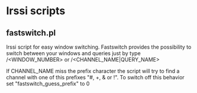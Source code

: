 Irssi scripts
=============

fastswitch.pl
--------------

Irssi script for easy window switching.
Fastswitch provides the possibility to switch between your windows
and queries just by type /&lt;WINDOW_NUMBER&gt; or /&lt;CHANNEL_NAME|QUERY_NAME&gt;

If CHANNEL_NAME miss the prefix character the script will try to find a
channel with one of this prefixes "#, +, & or !".
To switch off this behavior set "fastswitch_guess_prefix" to 0
